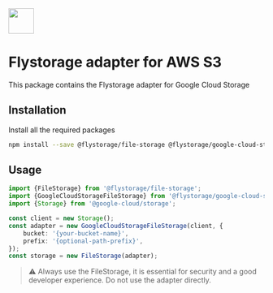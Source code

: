 <img src="https://avatars.githubusercontent.com/u/151840999" width="50px" height="50px" />

# Flystorage adapter for AWS S3

This package contains the Flystorage adapter for Google Cloud Storage

## Installation

Install all the required packages

```bash
npm install --save @flystorage/file-storage @flystorage/google-cloud-storage @google-cloud/storage
```

## Usage

```typescript
import {FileStorage} from '@flystorage/file-storage';
import {GoogleCloudStorageFileStorage} from '@flystorage/google-cloud-storage';
import {Storage} from '@google-cloud/storage';

const client = new Storage();
const adapter = new GoogleCloudStorageFileStorage(client, {
    bucket: '{your-bucket-name}',
    prefix: '{optional-path-prefix}',
});
const storage = new FileStorage(adapter);
```

> ⚠️ Always use the FileStorage, it is essential for security and a good developer
> experience. Do not use the adapter directly.


